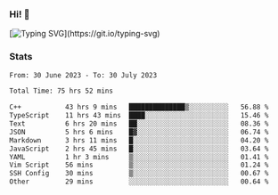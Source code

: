 ### Hi!  👋

[![Typing SVG](https://readme-typing-svg.herokuapp.com?font=Fira+Code&pause=1000&width=435&lines=Hello!+I'm+Texiwustion.)](https://git.io/typing-svg)

### Stats

<!--START_SECTION:waka-->

```txt
From: 30 June 2023 - To: 30 July 2023

Total Time: 75 hrs 52 mins

C++           43 hrs 9 mins   ██████████████▒░░░░░░░░░░   56.88 %
TypeScript    11 hrs 43 mins  ████░░░░░░░░░░░░░░░░░░░░░   15.46 %
Text          6 hrs 20 mins   ██░░░░░░░░░░░░░░░░░░░░░░░   08.36 %
JSON          5 hrs 6 mins    █▓░░░░░░░░░░░░░░░░░░░░░░░   06.74 %
Markdown      3 hrs 11 mins   █░░░░░░░░░░░░░░░░░░░░░░░░   04.20 %
JavaScript    2 hrs 45 mins   █░░░░░░░░░░░░░░░░░░░░░░░░   03.64 %
YAML          1 hr 3 mins     ▒░░░░░░░░░░░░░░░░░░░░░░░░   01.41 %
Vim Script    56 mins         ▒░░░░░░░░░░░░░░░░░░░░░░░░   01.24 %
SSH Config    30 mins         ▒░░░░░░░░░░░░░░░░░░░░░░░░   00.67 %
Other         29 mins         ░░░░░░░░░░░░░░░░░░░░░░░░░   00.64 %
```

<!--END_SECTION:waka-->
